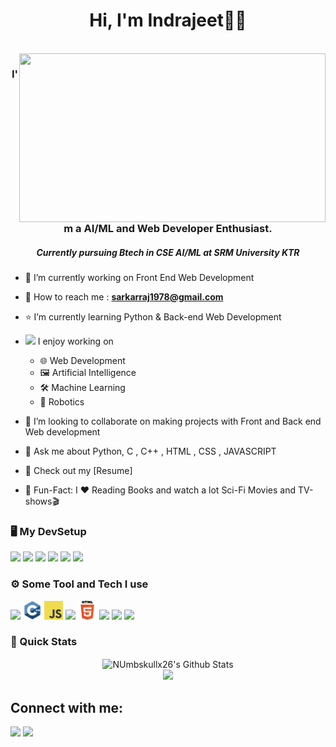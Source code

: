 
<h1 align="center">Hi, I'm Indrajeet👋🏻</h1>
<br> 
<img width="490" height="270" src="https://media.giphy.com/media/9B8wYztAoe1zO/source.gif" align=right>
<h3 align="center">I'm a AI/ML and Web Developer Enthusiast.</h3>
<h5 align="center"> Currently pursuing Btech in CSE AI/ML at SRM University KTR</h5>
<!-- <p align= "center">I'm a hard working individiual and have a craving for knowledge in any form possible. I leave no stone unturned to complete the tasks which i've been assigned with.</p> -->
   
    
    
- 🔭 I’m currently working on Front End Web Development
- 🌱 How to reach me : **sarkarraj1978@gmail.com**
- ⭐ I’m currently learning Python & Back-end Web Development

- <img src="https://media.giphy.com/media/WUlplcMpOCEmTGBtBW/giphy.gif" width="30">  I enjoy working on
  - 🌐 Web Development
  - 🖼 Artificial Intelligence 
  - 🛠 Machine Learning
  - 🤖 Robotics
- 👯 I’m looking to collaborate on making projects with Front and Back end Web development
- 💬 Ask me about Python, C , C++ , HTML , CSS , JAVASCRIPT
- 📙 Check out my [Resume]
- 🎉 Fun-Fact: I ❤️ Reading Books and watch a lot Sci-Fi Movies and TV-shows🎬


### 🖥️ My DevSetup
<img src="https://img.shields.io/badge/Legion-555555.svg?&style=flat-square&logo=Lenovo&logoColor=E2231A"> <img src="https://img.shields.io/badge/Windows-555555.svg?&style=flat-square&logo=windows&logoColor=0078D6"> <img src="https://img.shields.io/badge/Chrome-555555.svg?&style=flat-square&logo=google-chrome&logoColor=FABC0C"> <img src="https://img.shields.io/badge/VS Code-555555?style=flat-square&logo=visual-studio-code&logoColor=007ACC"> <img src="https://img.shields.io/badge/Terminal-555555.svg?&style=flat-square&logo=powershell&logoColor=white"> <img src="https://img.shields.io/badge/Spotify-555555.svg?&style=flat-square&logo=spotify&logoColor=1ED760"> 

<!-- ## 🚀 Languages and Tools:

<p align="left"> 
    <p align="left"> <a href="https://www.w3schools.com/css/" target="_blank"> <img src="https://raw.githubusercontent.com/devicons/devicon/master/icons/css3/css3-original-wordmark.svg" alt="css3" width="40" height="40"/> </a> <a href="https://www.w3.org/html/" target="_blank"> <img src="https://raw.githubusercontent.com/devicons/devicon/master/icons/html5/html5-original-wordmark.svg" alt="html5" width="40" height="40"/> </a><a href="https://www.w3schools.com/c/" target="_blank"> <img src="https://raw.githubusercontent.com/devicons/devicon/master/icons/c/c-original.svg" alt="c" width="40" height="40"/> </a> <a href="https://www.w3schools.com/python/" target"_blank"> <img src="https://raw.githubusercontent.com/devicons/devicon/master/icons/python/python-original-wordmark.svg" alt="python" width="40" height="40"/> </a>
</p>
 -->
 
 ### ⚙️ Some Tool and Tech I use
<code><img height="30" src="https://avatars0.githubusercontent.com/u/1525981?s=200&v=4"></code>
<code><img height="30" src="https://raw.githubusercontent.com/github/explore/80688e429a7d4ef2fca1e82350fe8e3517d3494d/topics/cpp/cpp.png"></code>
<code><img height="30" src="https://raw.githubusercontent.com/github/explore/80688e429a7d4ef2fca1e82350fe8e3517d3494d/topics/javascript/javascript.png"></code>
<code><img height="30" src="https://avatars3.githubusercontent.com/u/9950313?s=200&v=4"></code>
<code><img height="30" src="https://raw.githubusercontent.com/github/explore/80688e429a7d4ef2fca1e82350fe8e3517d3494d/topics/html/html.png"></code>
<code><img height="30" src="https://avatars1.githubusercontent.com/u/2918581?s=200&v=4"></code>
<code><img height="30" src="https://avatars3.githubusercontent.com/u/18133?s=200&v=4"></code>
<code><img height="30" src="https://avatars2.githubusercontent.com/u/1728152?s=200&v=4"></code> 
<br/>


### 🚀 Quick Stats
<p align="center">
<img width="450" align="center" src="https://github-readme-stats-defcon27.vercel.app/api?username=numbskullx26&show_icons=true&line_height=21&theme=react" alt="NUmbskullx26's Github Stats" />
<!-- < <img width="340" height="155" align="center" 
     src="https://github-readme-stats-numbskullx26.vercel.app/api/top-langs/?username=numbskullx26&langs_count=6&hide=handlebars,jupyter notebook,css&theme=react&line_height=27&layout=compact" /> -->
   <br>
   <img width="300" src="https://github-readme-stats.vercel.app/api/top-langs/?username=numbskullx26&langs_count=3)](https://github.com/anuraghazra/github-readme-stats">
</p> 
  

## Connect with me:
<p align="left">

<a href = "https://www.linkedin.com/in/indrajeet-sarkar-3bb210224/"><img src="https://img.icons8.com/fluent/48/000000/linkedin.png"/></a>
<a href = "https://www.instagram.com/_.indraaa_/"><img src="https://img.icons8.com/fluent/48/000000/instagram-new.png"/></a>
</a>

</p>


